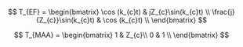 
$$
T_{EF} = 
\begin{bmatrix}
\cos (k_{c}t) & jZ_{c}\sin(k_{c}t) \\
\frac{j}{Z_{c}}\sin(k_{c}t) & \cos (k_{c}t) \\
\end{bmatrix}
$$

$$
T_{MAA} = 
\begin{bmatrix}
1 & Z_{c}\\
0 & 1 \\
\end{bmatrix}
$$
